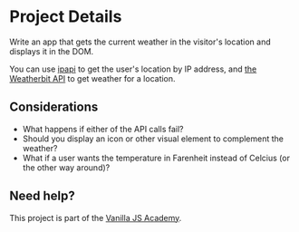 # Project Details

Write an app that gets the current weather in the visitor's location and displays it in the DOM.

You can use [ipapi](https://ipapi.co/) to get the user's location by IP address, and [the Weatherbit API](https://www.weatherbit.io/api/weather-current) to get weather for a location.

## Considerations

- What happens if either of the API calls fail?
- Should you display an icon or other visual element to complement the weather?
- What if a user wants the temperature in Farenheit instead of Celcius (or the other way around)?

## Need help?

This project is part of the [Vanilla JS Academy](https://vanillajsacademy.com). 
